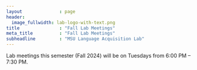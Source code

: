 ```yaml
---
layout              : page
header:
  image_fullwidth: lab-logo-with-text.png
title               : "Fall Lab Meetings"
meta_title          : "Fall Lab Meetings"
subheadline         : "MSU Language Acquisition Lab"
---
```


Lab meetings this semester (Fall 2024) will be on Tuesdays from 6:00 PM – 7:30 PM.